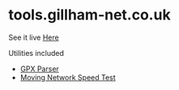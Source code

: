 # tools.gillham-net.co.uk

See it live [Here](https://tools.gillham-net.co.uk/)

Utilities included

- [GPX Parser](https://tools.gillham-net.co.uk/gpx-parser)
- [Moving Network Speed Test](https://tools.gillham-net.co.uk/moving-network-speed-test)